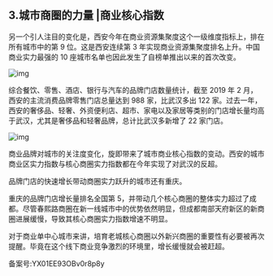 ## 3.城市商圈的力量 |商业核心指数
另一个引人注目的变化是，西安今年在商业资源集聚度这个一级维度指标上，排在所有城市中的第 9 位。这是西安连续第 3 年实现商业资源集聚度排名上升。中国商业实力最强的 10 座城市名单也因此发生了自榜单推出以来的首次改变。


![img](https://pic1.zhimg.com/v2-736e85df8eed6c27bcb155447eefe9e4.webp)

综合餐饮、零售、酒店、银行与汽车的品牌门店数量统计，截至 2019 年 2 月，西安的主流消费品牌零售门店总量达到 988 家，比武汉多出 122 家。过去一年，西安的奢侈品、轻奢、外资便利店、超市、家电以及家居等类别的门店增长量均高于武汉，尤其是奢侈品和轻奢品牌，总计比武汉多新增了 22 家门店。


  



![img](https://pic2.zhimg.com/v2-89c75a44cb312704d92ee34bc3e242b0.webp)

商业品牌对城市的关注度变化，旋即带来了城市商业核心指数的变动。西安的城市商业区实力指数与核心商圈实力指数都在今年实现了对武汉的反超。


品牌门店的快速增长带动商圈实力跃升的城市还有重庆。


重庆的品牌门店增长量排名全国第 5，并带动几个核心商圈的整体实力超过了成都。尽管春熙路商圈在新一线城市中的优势依然明显，但成都南部天府新区的新商圈进展缓慢，导致其核心商圈实力指数增速不明显。


对于商业单中心城市来讲，培育老城核心商圈以外新兴商圈的重要性有必要被再次提醒。毕竟在这个线下商业竞争激烈的环境里，增长缓慢就会被赶超。


  



备案号:YX01EE93OBv0r8p8y

